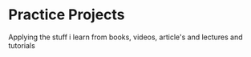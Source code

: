 # Practice Projects
Applying the stuff i learn from books, videos, article's and lectures and tutorials
